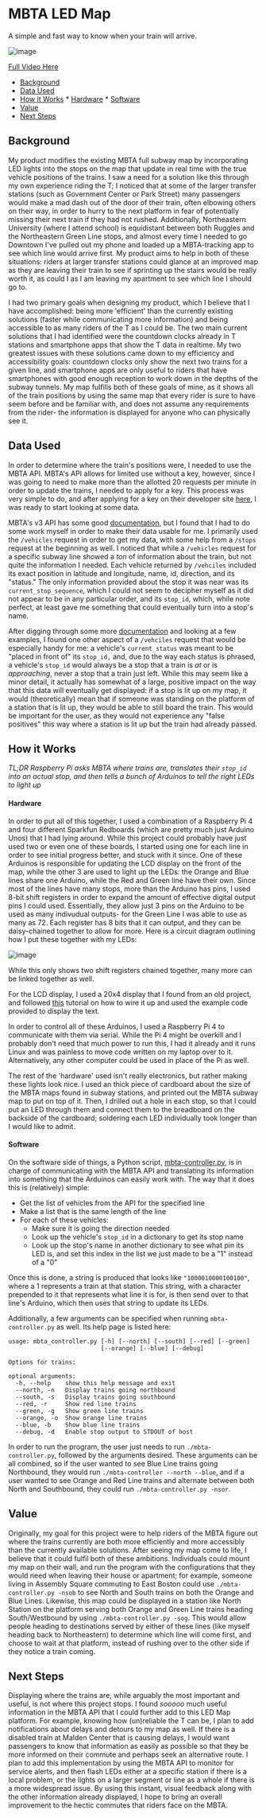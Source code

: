 # MBTA LED Map

A simple and fast way to know when your train will arrive.

![image](https://github.com/egalletta/mbta-led-map/blob/master/docs/light.gif "Map")

[Full Video Here](https://github.com/egalletta/mbta-led-map/blob/master/docs/video.MOV)


<!-- vim-markdown-toc GFM -->

* [Background](#background)
* [Data Used](#data-used)
* [How it Works](#how-it-works)
                * [Hardware](#hardware)
                * [Software](#software)
* [Value](#value)
* [Next Steps](#next-steps)

<!-- vim-markdown-toc -->
## Background

My product modifies the existing MBTA full subway map by incorporating LED
lights into the stops on the map that update in real time with the true vehicle
positions of the trains. I saw a need for a solution like this through my own
experience riding the T; I noticed that at some of the larger transfer stations
(such as Government Center or Park Street) many passengers would make a mad dash
out of the door of their train, often elbowing others on their way, in order to
hurry to the next platform in fear of potentially missing their next train if
they had not rushed. Additionally, Northeastern University (where I attend
school) is equidistant between both Ruggles and the Northeastern Green Line
stops, and almost every time I needed to go Downtown I've pulled out my phone
and loaded up a MBTA-tracking app to see which line would arrive first. My
product aims to help in both of these situations: riders at larger transfer
stations could glance at an improved map as they are leaving their train to see
if sprinting up the stairs would be really worth it, as could I as I am leaving
my apartment to see which line I should go to.


I had two primary goals when designing my product, which I believe that I have
accomplished: being more 'efficient' than the currently existing solutions
(faster while communicating more information) and being accessible to as many
riders of the T as I could be. The two main current solutions that I had
identified were the countdown clocks already in T stations and smartphone apps
that show the T data in realtime. My two greatest issues with these solutions
came down to my efficiency and accessibility goals: countdown clocks only show
the next two trains for a given line, and smartphone apps are only useful to
riders that have smartphones with good enough reception to work down in the
depths of the subway tunnels. My map fulfills both of these goals of mine, as it
shows all of the train positions by using the same map that every rider is sure
to have seem before and be familiar with, and does not assume any requirements
from the rider- the information is displayed for anyone who can physically see
it.


## Data Used

In order to determine where the train's positions were, I needed to use the MBTA
API. MBTA's API allows for limited use without a key, however, since I was going
to need to make more than the allotted 20 requests per minute in order to update
the trains, I needed to apply for a key. This process was very simple to do, and
after applying for a key on their developer site
[here](https://api-v3.mbta.com/), I was ready to start looking at some data.

MBTA's v3 API has some good
[documentation](https://api-v3.mbta.com/docs/swagger), but I found that I had to
do some work myself in order to make their data usable for me. I primarily used
the `/vehicles` request in order to get my data, with some help from a `/stops`
request at the beginning as well. I noticed that while a `/vehicles` request
for a specific subway line showed a _ton_ of information about the train, but
not quite the information I needed. Each vehicle returned by `/vehciles`
included its exact position in latitude and longitude, name, id, direction, and
its "status." The only information provided about the stop it was near was its
`current_stop_sequence`, which I could not seem to decipher myself as it did not
appear to be in any particular order, and its `stop_id`, which, while note
perfect, at least gave me something that could eventually turn into a stop's
name.

After digging through some more
[documentation](https://developers.google.com/transit/gtfs-realtime/reference#enum-vehiclestopstatus)
and looking at a few examples, I found one other aspect of a `/vehciles` 
request that would be especially handy for me: a vehicle's `current_status` was
meant to be "placed in front of" its `stop_id,` and, due to the way each status
is phrased, a vehicle's `stop_id` would always be a stop that a train is _at_ or
is _approaching_, never a stop that a train just left. While this may seem like
a minor detail, it actually has somewhat of a large, positive impact on the way
that this data will eventually get displayed: if a stop is lit up on my map, it
would (theoretically) mean that if someone was standing on the platform of a
station that is lit up, they would be able to still board the train. This would
be important for the user, as they would not experience any "false positives"
this way where a station is lit up but the train had already passed.

## How it Works

_TL;DR Raspberry Pi asks MBTA where trains are, translates their `stop_id` into an
actual stop, and then tells a bunch of Arduinos to tell the right LEDs to light
up_

#### Hardware

In order to put all of this together, I used a combination of a Raspberry Pi 4
and four different Sparkfun Redboards (which are pretty much just Arduino Unos)
that I had lying around. While this project could probably have just used two or
even one of these boards, I started using one for each line in order to see
initial progress better, and stuck with it since. One of these Arduinos is
responsible for updating the LCD display on the front of the map, while the
other 3 are used to light up the LEDs: the Orange and Blue lines share one
Arduino, while the Red and Green line have their own. Since most of the lines
have many stops, more than the Arduino has pins, I used 8-bit shift registers in
order to expand the amount of effective digital output pins I could used.
Essentially, they allow just 3 pins on the Arduino to be used as many indivudual
outputs- for the Green Line I was able to use as many as 72. Each register has 8
bits that it can output, and they can be daisy-chained together to allow for
more. Here is a circuit diagram outlining how I put these together with my LEDs: 

![image](https://github.com/egalletta/mbta-led-map/blob/master/docs/circut.png "Circut")

While this only shows two shift registers chained together, many more can be
linked together as well.


For the LCD display, I used a 20x4 display that I found from an old project, and
followed [this](https://www.arduino.cc/en/Tutorial/LiquidCrystalSerialDisplay)
tutorial on how to wire it up and used the example code provided to display the
text.

In order to control all of these Arduinos, I used a Raspberry Pi 4 to
communicate with them via serial. While the Pi 4 might be overkill and I
probably don't need that much power to run this, I had it already and it runs
Linux and was painless to move code written on my laptop over to it.
Alternatively, any other computer could be used in place of the Pi as well.

The rest of the 'hardware' used isn't really electronics, but rather making
these lights look nice. I used an thick piece of cardboard about the size of the
MBTA maps found in subway stations, and printed out the MBTA subway map to put
on top of it. Then, I drilled out a hole in each stop, so that I could put an
LED through them and connect them to the breadboard on the backside of the
cardboard; soldering each LED individually took longer than I would like to
admit.


#### Software

On the software side of things, a Python script,
[mbta-controller.py](mbta-controller.py), is in charge of communicating with the
MBTA API and translating its information into something that the Arduinos can
easily work with. The way that it does this is (relatively) simple:

- Get the list of vehicles from the API for the specified line
- Make a list that is the same length of the line
- For each of these vehicles:
    - Make sure it is going the direction needed
    - Look up the vehicle's `stop_id` in a dictionary to get its stop name
    - Look up the stop's name in another dictionary to see what pin its LED is,
      and set this index in the list we just made to be a "1" instead of a "0"

Once this is done, a string is produced that looks like `"1000010000100100"`,
where a 1 represents a train at that station. This string, with a character
prepended to it that represents what line it is for, is then send over to
that line's Arduino, which then uses that string to update its LEDs. 
  

Additionally, a few arguments can be specified when running `mbta-controller.py`
as well. Its help page is listed here:

```{bash}
usage: mbta_controller.py [-h] [--north] [--south] [--red] [--green]
                          [--orange] [--blue] [--debug]

Options for trains:

optional arguments:
  -h, --help    show this help message and exit
  --north, -n   Display trains going northbound
  --south, -s   Display trains going southbound
  --red, -r     Show red line trains
  --green, -g   Show green line trains
  --orange, -o  Show orange line trains
  --blue, -b    Show blue line trains
  --debug, -d   Enable stop output to STDOUT of host

```
In order to run the program, the user just needs to run `./mbta-controller.py`,
followed by the arguments desired. These arguments can be all combined, so if
the user wanted to see Blue Line trains going Northbound, they would run
`./mbta-controller --north --blue`, and if a user wanted to see Orange and Red
Line trains and alternate between both North and Southbound, they could run
`./mbta-controller.py -nsor`.

## Value
Originally, my goal for this project were to help riders of the MBTA figure out
where the trains currently are both more efficiently and more accessibly than
the currently available solutions. After seeing my map come to life, I believe
that it could fulfil both of these ambitions. Individuals could mount my map on
their wall, and run the program with the configurations that they would need
when leaving their house or apartment; for example, someone living in Assembly
Square commuting to East Boston could use `./mbta-controller.py -nsob` to see
North and South trains on both the Orange and Blue Lines. Likewise, this map
could be displayed in a station like North Station on the platform serving both
Orange and Green Line trains heading South/Westbound by using
`./mbta-controller.py -sog`. This would allow people heading to destinations
served by either of these lines (like myself heading back to Northeastern) to
determine which line will come first, and choose to wait at that platform,
instead of rushing over to the other side if they notice a train coming.

## Next Steps

Displaying where the trains are, while arguably the most important and useful,
is not where this project stops. I found _sooooo_ much useful information in the
MBTA API that I could further add to this LED Map platform. For example, knowing
how (un)reliable the T can be, I plan to add notifications about delays and
detours to my map as well. If there is a disabled train at Malden Center that is
causing delays, I would want passengers to know that information as easily as
possible so that they be more informed on their commute and perhaps seek an
alternative route. I plan to add this implementation by using the MBTA API to
monitor for service alerts, and then flash LEDs either at a specific station if
there is a local problem, or the lights on a larger segment or line as a whole
if there is a more widespread issue. By using this instant, visual feedback
along with the other information already displayed, I hope to bring an overall
improvement to the hectic commutes that riders face on the MBTA.   
  











          

























